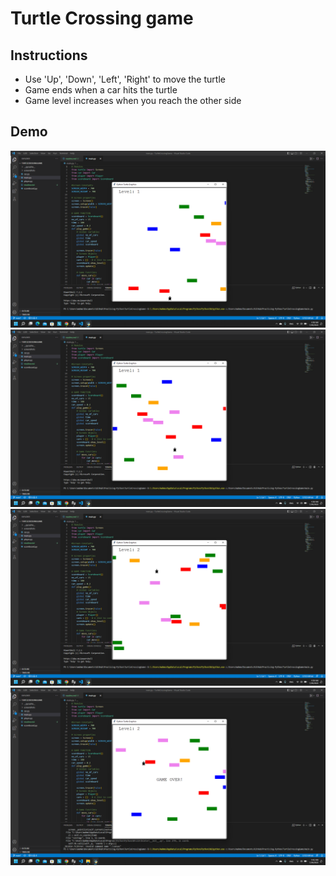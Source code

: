 # Turtle Crossing game

## Instructions
- Use 'Up', 'Down', 'Left', 'Right' to move the turtle
- Game ends when a car hits the turtle
- Game level increases when you reach the other side

## Demo
![](./screenshots/1.png)
![](./screenshots/2.png)
![](./screenshots/3.png)
![](./screenshots/4.png)